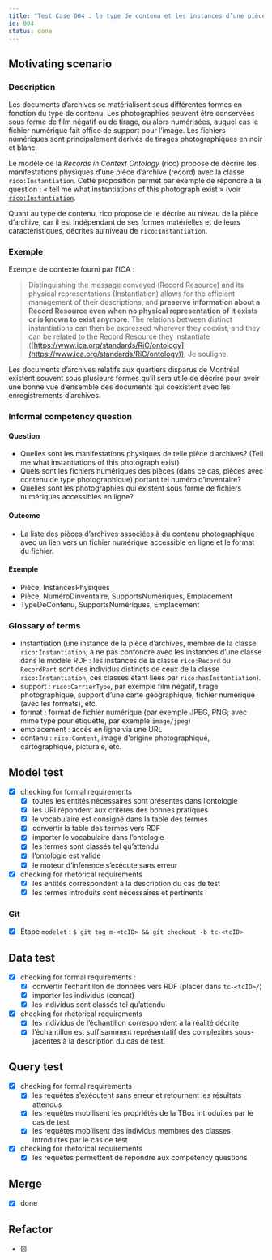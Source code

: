 ```yaml
---
title: "Test Case 004 : le type de contenu et les instances d’une pièce d’archive"
id: 004
status: done
---
```


## Motivating scenario

### Description

Les documents d’archives se matérialisent sous différentes formes en fonction du type de contenu. Les photographies peuvent être conservées sous forme de film négatif ou de tirage, ou alors numérisées, auquel cas le fichier numérique fait office de support pour l’image. Les fichiers numériques sont principalement dérivés de tirages photographiques en noir et blanc.

Le modèle de la *Records in Context Ontology* (rico) propose de décrire les manifestations physiques d’une pièce d’archive (record) avec la classe ` rico:Instantiation`. Cette proposition permet par exemple de répondre à la question : « tell me what instantiations of this photograph exist » (voir [`rico:Instantiation`](https://www.ica.org/standards/RiC/ontology#Instantiation).

Quant au type de contenu, rico propose de le décrire au niveau de la pièce d’archive, car il est indépendant de ses formes matérielles et de leurs caractéristiques, décrites au niveau de `rico:Instantiation`.

### Exemple

Exemple de contexte fourni par l’ICA :

> Distinguishing the message conveyed (Record Resource) and its physical representations (Instantiation) allows for the efficient management of their descriptions, and **preserve information about a Record Resource even when no physical representation of it exists or is known to exist anymore**. The relations between distinct instantiations can then be expressed wherever they coexist, and they can be related to the Record Resource they instantiate ([https://www.ica.org/standards/RiC/ontology](https://www.ica.org/standards/RiC/ontology)). Je souligne.

Les documents d’archives relatifs aux quartiers disparus de Montréal existent souvent sous plusieurs formes qu’il sera utile de décrire pour avoir une bonne vue d’ensemble des documents qui coexistent avec les enregistrements d’archives.

### Informal competency question

#### Question

- Quelles sont les manifestations physiques de telle pièce d’archives? (Tell me what instantiations of this photograph exist)
- Quels sont les fichiers numériques des pièces (dans ce cas, pièces avec contenu de type photographique) portant tel numéro d’inventaire?
- Quelles sont les photographies qui existent sous forme de fichiers numériques accessibles en ligne?

#### Outcome

- La liste des pièces d’archives associées à du contenu photographique avec un lien vers un fichier numérique accessible en ligne et le format du fichier.

#### Exemple
- Pièce, InstancesPhysiques
- Pièce, NuméroDinventaire, SupportsNumériques, Emplacement
- TypeDeContenu, SupportsNumériques, Emplacement

### Glossary of terms

- instantiation (une instance de la pièce d’archives, membre de la classe `rico:Instantiation`; à ne pas confondre avec les instances d’une classe dans le modèle RDF : les instances de la classe `rico:Record` ou `RecordPart` sont des individus distincts de ceux de la classe `rico:Instantiation`, ces classes étant liées par `rico:hasInstantiation`).
- support : `rico:CarrierType`, par exemple film négatif, tirage photographique, support d’une carte géographique, fichier numérique (avec les formats), etc.
- format : format de fichier numérique (par exemple JPEG, PNG; avec mime type pour étiquette, par exemple `image/jpeg`)
- emplacement : accès en ligne via une URL
- contenu : `rico:Content`, image d’origine photographique, cartographique, picturale, etc.

## Model test

- [x] checking for formal requirements
  - [x] toutes les entités nécessaires sont présentes dans l’ontologie
  - [x] les URI répondent aux critères des bonnes pratiques
  - [x] le vocabulaire est consigné dans la table des termes
  - [x] convertir la table des termes vers RDF
  - [x] importer le vocabulaire dans l’ontologie
  - [x] les termes sont classés tel qu’attendu
  - [x] l’ontologie est valide
  - [x] le moteur d’inférence s’exécute sans erreur
- [x] checking for rhetorical requirements
  - [x] les entités correspondent à la description du cas de test
  - [x] les termes introduits sont nécessaires et pertinents

### Git

- [x] Étape `modelet` : `$ git tag m-<tcID> && git checkout -b tc-<tcID>`

## Data test

- [x] checking for formal requirements :
  - [x] convertir l’échantillon de données vers RDF (placer dans `tc-<tcID>/`)
  - [x] importer les individus (concat)
  - [x] les individus sont classés tel qu’attendu
- [x] checking for rhetorical requirements
  - [x] les individus de l’échantillon correspondent à la réalité décrite
  - [x] l’échantillon est suffisamment représentatif des complexités sous-jacentes à la description du cas de test.

## Query test

- [x] checking for formal requirements
  - [x] les requêtes s’exécutent sans erreur et retournent les résultats attendus
  - [x] les requêtes mobilisent les propriétés de la TBox introduites par le cas de test
  - [x] les requêtes mobilisent des individus membres des classes introduites par le cas de test
- [x] checking for rhetorical requirements
  - [x] les requêtes permettent de répondre aux competency questions

## Merge

- [x] done

## Refactor

- [x]